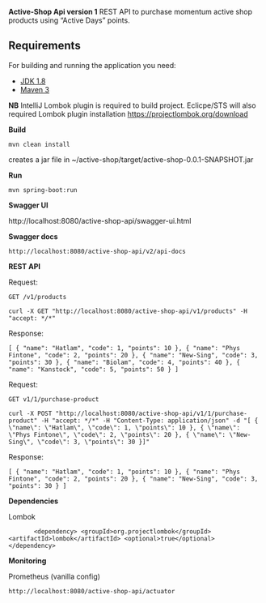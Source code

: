 **Active-Shop Api version 1** 
REST API to purchase momentum active shop products using “Active Days” points. 

## Requirements

For building and running the application you need:

- [JDK 1.8](http://www.oracle.com/technetwork/java/javase/downloads/jdk8-downloads-2133151.html)
- [Maven 3](https://maven.apache.org)

**NB**
IntelliJ Lombok plugin is required to build project.
Eclicpe/STS will also required Lombok plugin installation https://projectlombok.org/download

**Build**

`mvn clean install`

creates a jar file in ~/active-shop/target/active-shop-0.0.1-SNAPSHOT.jar


**Run**

`mvn spring-boot:run`


**Swagger UI**

http://localhost:8080/active-shop-api/swagger-ui.html

**Swagger docs**

`http://localhost:8080/active-shop-api/v2/api-docs`

**REST API**

Request:

`GET /v1/products`

`curl -X GET "http://localhost:8080/active-shop-api/v1/products" -H "accept: */*"`

Response:

`[
   {
     "name": "Hatlam",
     "code": 1,
     "points": 10
   },
   {
     "name": "Phys Fintone",
     "code": 2,
     "points": 20
   },
   {
     "name": "New-Sing",
     "code": 3,
     "points": 30
   },
   {
     "name": "Biolam",
     "code": 4,
     "points": 40
   },
   {
     "name": "Kanstock",
     "code": 5,
     "points": 50
   }
 ]`
 
 Request:
 
 `GET v1/1/purchase-product`
 
 `curl -X POST "http://localhost:8080/active-shop-api/v1/1/purchase-product" -H "accept: */*" -H "Content-Type: application/json" -d "[ { \"name\": \"Hatlam\", \"code\": 1, \"points\": 10 }, { \"name\": \"Phys Fintone\", \"code\": 2, \"points\": 20 }, { \"name\": \"New-Sing\", \"code\": 3, \"points\": 30 }]"`
 
 Response:
 
 `[
    {
      "name": "Hatlam",
      "code": 1,
      "points": 10
    },
    {
      "name": "Phys Fintone",
      "code": 2,
      "points": 20
    },
    {
      "name": "New-Sing",
      "code": 3,
      "points": 30
    }
  ]`
  
  **Dependencies**
  
  Lombok
  
  `        <dependency>
               <groupId>org.projectlombok</groupId>
               <artifactId>lombok</artifactId>
               <optional>true</optional>
           </dependency>
           `



**Monitoring**

Prometheus (vanilla config)

`http://localhost:8080/active-shop-api/actuator`
   
   
           
           